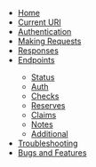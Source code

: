 <ul>
  <li><a href="https://github.com/JECO/jeapi-docs/wiki">Home</a></li>
  <li><a href="https://github.com/JECO/jeapi-docs/wiki/Current-URI">Current URI</a></li>
  <li><a href="https://github.com/JECO/jeapi-docs/wiki/Authentication">Authentication</a></li>
  <li><a href="https://github.com/JECO/jeapi-docs/wiki/Making-Requests">Making Requests</a></li>
  <li><a href="https://github.com/JECO/jeapi-docs/wiki/Responses">Responses</a></li>
  <li><a href="https://github.com/JECO/jeapi-docs/wiki/Endpoints">Endpoints</a></li>
    <ul>
      <li><a href="https://github.com/JECO/jeapi-docs/wiki/Endpoint:-Status">Status</a></li>
      <li><a href="https://github.com/JECO/jeapi-docs/wiki/Endpoint:-Auth">Auth</a></li>
      <li><a href="https://github.com/JECO/jeapi-docs/wiki/Endpoint:-Checks">Checks</a></li>
      <li><a href="https://github.com/JECO/jeapi-docs/wiki/Endpoint:-Reserves">Reserves</a></li>
      <li><a href="https://github.com/JECO/jeapi-docs/wiki/Endpoint:-Claims">Claims</a></li>
      <li><a href="https://github.com/JECO/jeapi-docs/wiki/Endpoint:-Notes">Notes</a></li>
      <li><a href="https://github.com/JECO/jeapi-docs/wiki/Endpoint:-Additional">Additional</a></li>
    </ul>
  <li><a href="https://github.com/JECO/jeapi-docs/wiki/Troubleshooting">Troubleshooting</a></li>
  <li><a href="https://github.com/JECO/jeapi-docs/wiki/Bugs-and-Features">Bugs and Features</a></li>
</ul>